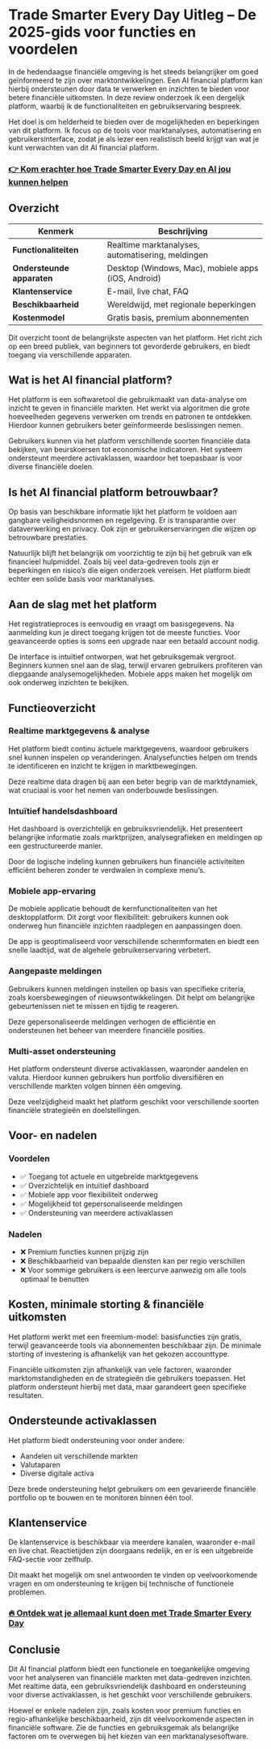 # Trade Smarter Every Day Uitleg – De 2025-gids voor functies en voordelen
   
In de hedendaagse financiële omgeving is het steeds belangrijker om goed geïnformeerd te zijn over marktontwikkelingen. Een AI financial platform kan hierbij ondersteunen door data te verwerken en inzichten te bieden voor betere financiële uitkomsten. In deze review onderzoek ik een dergelijk platform, waarbij ik de functionaliteiten en gebruikservaring bespreek.  

Het doel is om helderheid te bieden over de mogelijkheden en beperkingen van dit platform. Ik focus op de tools voor marktanalyses, automatisering en gebruikersinterface, zodat je als lezer een realistisch beeld krijgt van wat je kunt verwachten van dit AI financial platform.  

### [👉 Kom erachter hoe Trade Smarter Every Day en AI jou kunnen helpen](https://da.gd/CYcvJP)
## Overzicht  
| Kenmerk               | Beschrijving                          |  
|-----------------------|-------------------------------------|  
| **Functionaliteiten**  | Realtime marktanalyses, automatisering, meldingen |  
| **Ondersteunde apparaten** | Desktop (Windows, Mac), mobiele apps (iOS, Android) |  
| **Klantenservice**     | E-mail, live chat, FAQ               |  
| **Beschikbaarheid**    | Wereldwijd, met regionale beperkingen |  
| **Kostenmodel**        | Gratis basis, premium abonnementen  |  

Dit overzicht toont de belangrijkste aspecten van het platform. Het richt zich op een breed publiek, van beginners tot gevorderde gebruikers, en biedt toegang via verschillende apparaten.  

## Wat is het AI financial platform?  
Het platform is een softwaretool die gebruikmaakt van data-analyse om inzicht te geven in financiële markten. Het werkt via algoritmen die grote hoeveelheden gegevens verwerken om trends en patronen te ontdekken. Hierdoor kunnen gebruikers beter geïnformeerde beslissingen nemen.  

Gebruikers kunnen via het platform verschillende soorten financiële data bekijken, van beurskoersen tot economische indicatoren. Het systeem ondersteunt meerdere activaklassen, waardoor het toepasbaar is voor diverse financiële doelen.  

## Is het AI financial platform betrouwbaar?  
Op basis van beschikbare informatie lijkt het platform te voldoen aan gangbare veiligheidsnormen en regelgeving. Er is transparantie over dataverwerking en privacy. Ook zijn er gebruikerservaringen die wijzen op betrouwbare prestaties.  

Natuurlijk blijft het belangrijk om voorzichtig te zijn bij het gebruik van elk financieel hulpmiddel. Zoals bij veel data-gedreven tools zijn er beperkingen en risico’s die eigen onderzoek vereisen. Het platform biedt echter een solide basis voor marktanalyses.  

## Aan de slag met het platform  
Het registratieproces is eenvoudig en vraagt om basisgegevens. Na aanmelding kun je direct toegang krijgen tot de meeste functies. Voor geavanceerde opties is soms een upgrade naar een betaald account nodig.  

De interface is intuïtief ontworpen, wat het gebruiksgemak vergroot. Beginners kunnen snel aan de slag, terwijl ervaren gebruikers profiteren van diepgaande analysemogelijkheden. Mobiele apps maken het mogelijk om ook onderweg inzichten te bekijken.  

## Functieoverzicht  
### Realtime marktgegevens & analyse  
Het platform biedt continu actuele marktgegevens, waardoor gebruikers snel kunnen inspelen op veranderingen. Analysefuncties helpen om trends te identificeren en inzicht te krijgen in marktbewegingen.  

Deze realtime data dragen bij aan een beter begrip van de marktdynamiek, wat cruciaal is voor het nemen van onderbouwde beslissingen.  

### Intuïtief handelsdashboard  
Het dashboard is overzichtelijk en gebruiksvriendelijk. Het presenteert belangrijke informatie zoals marktprijzen, analysegrafieken en meldingen op een gestructureerde manier.  

Door de logische indeling kunnen gebruikers hun financiële activiteiten efficiënt beheren zonder te verdwalen in complexe menu’s.  

### Mobiele app-ervaring  
De mobiele applicatie behoudt de kernfunctionaliteiten van het desktopplatform. Dit zorgt voor flexibiliteit: gebruikers kunnen ook onderweg hun financiële inzichten raadplegen en aanpassingen doen.  

De app is geoptimaliseerd voor verschillende schermformaten en biedt een snelle laadtijd, wat de algehele gebruikerservaring verbetert.  

### Aangepaste meldingen  
Gebruikers kunnen meldingen instellen op basis van specifieke criteria, zoals koersbewegingen of nieuwsontwikkelingen. Dit helpt om belangrijke gebeurtenissen niet te missen en tijdig te reageren.  

Deze gepersonaliseerde meldingen verhogen de efficiëntie en ondersteunen het beheer van meerdere financiële posities.  

### Multi-asset ondersteuning  
Het platform ondersteunt diverse activaklassen, waaronder aandelen en valuta. Hierdoor kunnen gebruikers hun portfolio diversifiëren en verschillende markten volgen binnen één omgeving.  

Deze veelzijdigheid maakt het platform geschikt voor verschillende soorten financiële strategieën en doelstellingen.  

## Voor- en nadelen  
### Voordelen  
- ✅ Toegang tot actuele en uitgebreide marktgegevens  
- ✅ Overzichtelijk en intuïtief dashboard  
- ✅ Mobiele app voor flexibiliteit onderweg  
- ✅ Mogelijkheid tot gepersonaliseerde meldingen  
- ✅ Ondersteuning van meerdere activaklassen  

### Nadelen  
- ❌ Premium functies kunnen prijzig zijn  
- ❌ Beschikbaarheid van bepaalde diensten kan per regio verschillen  
- ❌ Voor sommige gebruikers is een leercurve aanwezig om alle tools optimaal te benutten  

## Kosten, minimale storting & financiële uitkomsten  
Het platform werkt met een freemium-model: basisfuncties zijn gratis, terwijl geavanceerde tools via abonnementen beschikbaar zijn. De minimale storting of investering is afhankelijk van het gekozen accounttype.  

Financiële uitkomsten zijn afhankelijk van vele factoren, waaronder marktomstandigheden en de strategieën die gebruikers toepassen. Het platform ondersteunt hierbij met data, maar garandeert geen specifieke resultaten.  

## Ondersteunde activaklassen  
Het platform biedt ondersteuning voor onder andere:  
- Aandelen uit verschillende markten  
- Valutaparen  
- Diverse digitale activa  

Deze brede ondersteuning helpt gebruikers om een gevarieerde financiële portfolio op te bouwen en te monitoren binnen één tool.  

## Klantenservice  
De klantenservice is beschikbaar via meerdere kanalen, waaronder e-mail en live chat. Reactietijden zijn doorgaans redelijk, en er is een uitgebreide FAQ-sectie voor zelfhulp.  

Dit maakt het mogelijk om snel antwoorden te vinden op veelvoorkomende vragen en om ondersteuning te krijgen bij technische of functionele problemen.  

### [🔥 Ontdek wat je allemaal kunt doen met Trade Smarter Every Day](https://da.gd/CYcvJP)
## Conclusie  
Dit AI financial platform biedt een functionele en toegankelijke omgeving voor het analyseren van financiële markten met data-gedreven inzichten. Met realtime data, een gebruiksvriendelijk dashboard en ondersteuning voor diverse activaklassen, is het geschikt voor verschillende gebruikers.  

Hoewel er enkele nadelen zijn, zoals kosten voor premium functies en regio-afhankelijke beschikbaarheid, zijn dit veelvoorkomende aspecten in financiële software. Zie de functies en gebruiksgemak als belangrijke factoren om te overwegen bij het kiezen van een marktanalysesoftware.